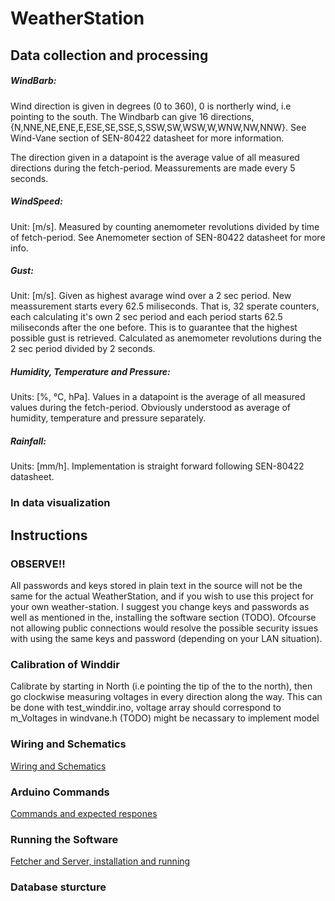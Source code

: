 # WeatherStation

## Data collection and processing
##### WindBarb:
Wind direction is given in degrees (0 to 360), 0 is northerly wind, i.e pointing to the south. The Windbarb can give 16 directions, {N,NNE,NE,ENE,E,ESE,SE,SSE,S,SSW,SW,WSW,W,WNW,NW,NNW}. See Wind-Vane section of SEN-80422 datasheet for more information. 

The direction given in a datapoint is the average value of all measured directions during the fetch-period. Meassurements are made every 5 seconds.

##### WindSpeed:
Unit: [m/s]. Measured by counting anemometer revolutions divided by time of fetch-period. See Anemometer section of SEN-80422 datasheet for more info.

##### Gust:
Unit: [m/s]. Given as highest avarage wind over a 2 sec period. New meassurement starts every 62.5 miliseconds. That is, 32 sperate counters, each calculating it's own 2 sec period and each period starts 62.5 miliseconds after the one before. This is to guarantee that the highest possible gust is retrieved. Calculated as anemometer revolutions during the 2 sec period divided by 2 seconds.

##### Humidity, Temperature and Pressure:
Units: [%, &deg;C, hPa]. Values in a datapoint is the average of all measured values during the fetch-period. Obviously understood as average of humidity, temperature and pressure separately.

##### Rainfall:
Units: [mm/h]. Implementation is straight forward following SEN-80422 datasheet.

### In data visualization

## Instructions

### OBSERVE!!
All passwords and keys stored in plain text in the source will not be the same for the actual WeatherStation, and if you wish to use this project for your own weather-station. I suggest you change keys and passwords as well as mentioned in the, installing the software section (TODO). Ofcourse not allowing public connections would resolve the possible security issues with using the same keys and password (depending on your LAN situation).

### Calibration of Winddir
Calibrate by starting in North (i.e pointing the tip of the to the north), then go clockwise measuring voltages in every direction along the way. This can be done with test_winddir.ino, voltage array should correspond to m_Voltages in
windvane.h (TODO) might be necassary to implement model

### Wiring and Schematics
[Wiring and Schematics](docs/SCHEMATICS.md)

### Arduino Commands
[Commands and expected respones](docs/ARDUINO.md)

### Running the Software
[Fetcher and Server, installation and running](docs/INSTALLING_SOFTWARE.md)


### Database sturcture


